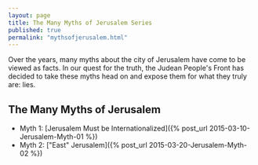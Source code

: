 ```yaml
---
layout: page
title: The Many Myths of Jerusalem Series
published: true
permalink: "mythsofjerusalem.html"
---
```


Over the years, many myths about the city of Jerusalem have come to be viewed as facts. In our quest for the truth, the Judean People's Front has decided to take these myths head on and expose them for what they truly are: lies.

## The Many Myths of Jerusalem

* Myth 1: [Jerusalem Must be Internationalized]({% post_url 2015-03-10-Jerusalem-Myth-01 %})
* Myth 2: ["East" Jerusalem]({% post_url 2015-03-20-Jerusalem-Myth-02 %})
